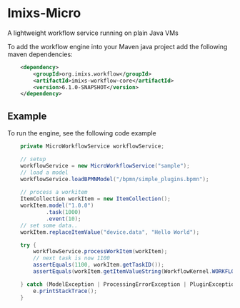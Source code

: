 # Imixs-Micro

A lightweight workflow service running on plain Java VMs 

To add the workflow engine into your Maven java project add the following maven dependencies:

```xml
    <dependency>
        <groupId>org.imixs.workflow</groupId>
        <artifactId>imixs-workflow-core</artifactId>
        <version>6.1.0-SNAPSHOT</version>
    </dependency>
```

## Example

To run the engine, see the following code example

```java
    private MicroWorkflowService workflowService;

    // setup
    workflowService = new MicroWorkflowService("sample");
    // load a model
    workflowService.loadBPMNModel("/bpmn/simple_plugins.bpmn");
    
    // process a workitem
    ItemCollection workItem = new ItemCollection();
    workItem.model("1.0.0")
            .task(1000)
            .event(10);
    // set some data..
    workItem.replaceItemValue("device.data", "Hello World");

    try {
        workflowService.processWorkItem(workItem);
        // next task is now 1100
        assertEquals(1100, workItem.getTaskID());
        assertEquals(workItem.getItemValueString(WorkflowKernel.WORKFLOWSTATUS), "Task 2");

    } catch (ModelException | ProcessingErrorException | PluginException e) {
        e.printStackTrace();
    }

```
